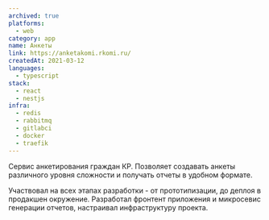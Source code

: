 ```yaml
---
archived: true
platforms:
  - web
category: app
name: Анкеты
link: https://anketakomi.rkomi.ru/
createdAt: 2021-03-12
languages:
  - typescript
stack:
  - react
  - nestjs
infra:
  - redis
  - rabbitmq
  - gitlabci
  - docker
  - traefik
---
```

Сервис анкетирования граждан КР. Позволяет создавать анкеты различного уровня сложности и получать отчеты в удобном формате.

Участвовал на всех этапах разработки - от прототипизации, до деплоя в продакшен окружение.
Разработал фронтент приложения и микросевис генерации отчетов, настраивал инфраструктуру проекта.
